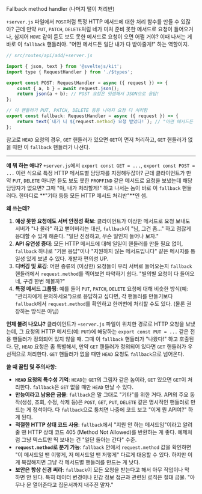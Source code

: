 Fallback method handler (나머지 떨이 처리반)

`+server.js` 파일에서 `POST`처럼 특정 HTTP 메서드에 대한 처리 함수를 만들 수 있잖아? 근데 만약 `PUT`, `PATCH`, `DELETE`처럼 네가 미처 준비 못한 메서드로 요청이 들어오거나, 심지어 `MOVE` 같이 듣도 보도 못한 메서드로 요청이 오면 어쩔 거야? 이때 나서는 게 바로 이 `fallback` 핸들러야. "어떤 메서드든 일단 내가 다 받아줄게!" 하는 역할이지.

```javascript
// src/routes/api/add/+server.js

import { json, text } from '@sveltejs/kit';
import type { RequestHandler } from './$types';

export const POST: RequestHandler = async ({ request }) => {
	const { a, b } = await request.json();
	return json(a + b); // POST 요청은 덧셈해서 JSON으로 응답!
};

// 이 핸들러가 PUT, PATCH, DELETE 등등 나머지 요청 다 처리함
export const fallback: RequestHandler = async ({ request }) => {
	return text(`내가 니 ${request.method} 요청 받았다!`); // "어떤 메서드든 일단 접수!"
};
```

참고로 `HEAD` 요청의 경우, `GET` 핸들러가 있으면 `GET`이 먼저 처리하고, `GET` 핸들러가 없을 때만 이 `fallback` 핸들러가 나선다.

---

**얘 뭐 하는 애냐?**
`+server.js`에서 `export const GET = ...`, `export const POST = ...` 이런 식으로 특정 HTTP 메서드별 담당자를 지정해두잖아? 근데 클라이언트가 만약 `PUT`, `DELETE` 아니면 듣도 보도 못한 `PROPFIND` 같은 메서드로 요청을 보냈는데 해당 담당자가 없으면? 그때 "야, 내가 처리할게!" 하고 나서는 놈이 바로 이 `fallback` 핸들러다. 한마디로 **"기타 등등 모든 HTTP 메서드 처리반"**인 셈.

**왜 쓰는데?**
1.  **예상 못한 요청에도 서버 안정성 확보**: 클라이언트가 이상한 메서드로 요청 보내도 서버가 "나 몰라" 하고 뻗어버리는 대신, `fallback`이 "님, 그건 좀..." 하고 점잖게 응대할 수 있게 해준다. "일단 진정하고, 무슨 일인지 들어나 보자."
2.  **API 유연성 증대**: 모든 HTTP 메서드에 대해 일일이 핸들러를 만들 필요 없이, `fallback` 하나로 "기본 응답"이나 "지원하지 않는 메서드입니다" 같은 메시지를 통일성 있게 보낼 수 있다. 개발자 편의성 UP.
3.  **디버깅 및 로깅**: 어떤 종류의 (이상한) 요청들이 우리 서버로 들어오는지 `fallback` 핸들러에서 `request.method`를 찍어보면 파악하기 쉽다. "별의별 요청이 다 들어오네, 구경 한번 해볼까?"
4.  **특정 메서드 그룹핑**: 예를 들어 `PUT`, `PATCH`, `DELETE` 요청에 대해 비슷한 방식(예: "관리자에게 문의하세요")으로 응답하고 싶다면, 각 핸들러를 만들기보다 `fallback`에서 `request.method`를 확인하고 한꺼번에 처리할 수도 있다. (물론 권장하는 방식은 아님)

**언제 불려 나오냐?**
클라이언트가 `+server.js` 파일이 위치한 경로로 HTTP 요청을 보냈는데, 그 요청의 HTTP 메서드(예: `PUT`)에 해당하는 `export const PUT = ...` 같은 전용 핸들러가 정의되어 있지 않을 때. 그때 이 `fallback` 핸들러가 "나왔다!" 하고 호출된다.
단, `HEAD` 요청은 좀 특별해서, 만약 `GET` 핸들러가 정의되어 있다면 `GET` 핸들러가 우선적으로 처리한다. `GET` 핸들러가 없을 때만 `HEAD` 요청도 `fallback`으로 넘어온다.

**쓸 때 꿀팁 및 주의사항:**
*   **`HEAD` 요청의 특수성 기억**: `HEAD`는 `GET`의 그림자 같은 놈이라, `GET` 있으면 `GET`이 처리한다. `fallback`은 `GET` 없을 때만 `HEAD` 만날 수 있다.
*   **만능이라고 남용은 금물**: `fallback`은 말 그대로 "기타"를 위한 거다. API의 주요 동작(생성, 조회, 수정, 삭제 등)은 `POST`, `GET`, `PUT`, `DELETE` 같은 명시적인 핸들러로 만드는 게 정석이다. 다 `fallback`으로 퉁치면 나중에 코드 보고 "이게 뭔 API여?" 하게 된다.
*   **적절한 HTTP 상태 코드 사용**: `fallback`에서 "지원 안 하는 메서드임"이라고 알려줄 땐 HTTP 상태 코드 405 (Method Not Allowed)를 반환하는 게 좋다. 예제처럼 그냥 텍스트만 띡 보내는 건 "일단 돌아는 간다" 수준.
*   **`request.method`로 분기 가능**: `fallback` 안에서 `request.method` 값을 확인하면 "이 메서드일 땐 이렇게, 저 메서드일 땐 저렇게" 다르게 대응할 수 있다. 하지만 이게 복잡해지면 그냥 각 메서드별 핸들러를 만드는 게 낫다.
*   **보안은 항상 신경 써라**: `fallback`이 모든 요청을 받는다고 해서 아무 작업이나 막 하면 안 된다. 특히 데이터 변경이나 민감 정보 접근과 관련된 로직은 절대 금물. "아무나 문 열어준다고 집문서까지 내주진 말자."